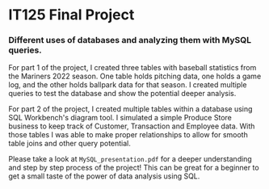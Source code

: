 # IT125 Final Project
### Different uses of databases and analyzing them with MySQL queries.

For part 1 of the project, I created three tables with baseball statistics from the Mariners 2022 season. One table holds pitching data, one holds a game log, and the other holds ballpark data for that season. I created multiple queries to test the database and show the potential deeper analysis.

For part 2 of the project, I created multiple tables within a database using SQL Workbench's diagram tool. I simulated a simple Produce Store business to keep track of Customer, Transaction and Employee data. With those tables I was able to make proper relationships to allow for smooth table joins and other query potential.

Please take a look at `MySQL_presentation.pdf` for a deeper understanding and step by step process of the project! This can be great for a beginner to get a small taste of the power of data analysis using SQL.
